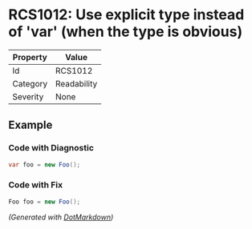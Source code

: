 # RCS1012: Use explicit type instead of 'var' \(when the type is obvious\)

| Property | Value       |
| -------- | ----------- |
| Id       | RCS1012     |
| Category | Readability |
| Severity | None        |

## Example

### Code with Diagnostic

```csharp
var foo = new Foo();
```

### Code with Fix

```csharp
Foo foo = new Foo();
```


*\(Generated with [DotMarkdown](http://github.com/JosefPihrt/DotMarkdown)\)*